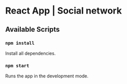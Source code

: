 # React App | Social network

## Available Scripts

### `npm install`
Install all dependencies.

### `npm start`
Runs the app in the development mode.
